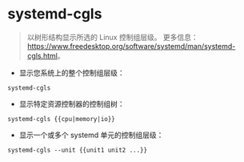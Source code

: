 # systemd-cgls

> 以树形结构显示所选的 Linux 控制组层级。
> 更多信息：<https://www.freedesktop.org/software/systemd/man/systemd-cgls.html>。

- 显示您系统上的整个控制组层级：

`systemd-cgls`

- 显示特定资源控制器的控制组树：

`systemd-cgls {{cpu|memory|io}}`

- 显示一个或多个 systemd 单元的控制组层级：

`systemd-cgls --unit {{unit1 unit2 ...}}`